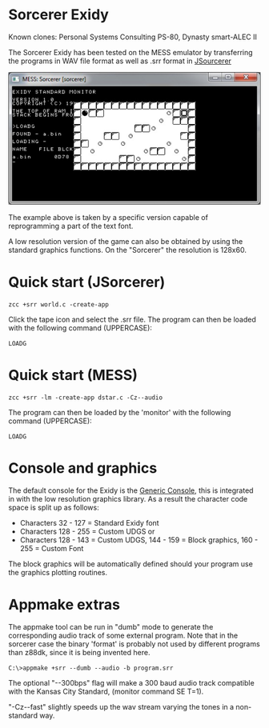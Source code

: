 # Sorcerer Exidy

Known clones:  Personal Systems Consulting PS-80,  Dynasty smart-ALEC II

The Sorcerer Exidy has been tested on the MESS emulator by transferring the programs in WAV file format as well as .srr format in [JSourcerer](http://www.liaquay.co.uk/sorcerer/instructions.html)

![](images/platform/sorcerer-dstar.jpg)

The example above is taken by a specific version capable of reprogramming a part of the text font.

A low resolution version of the game can also be obtained by using the standard graphics functions.   On the "Sorcerer" the resolution is 128x60.

# Quick start (JSorcerer)

    zcc +srr world.c -create-app

Click the tape icon and select the .srr file. The program can then be loaded with the following command (UPPERCASE):

    LOADG

# Quick start (MESS)


    zcc +srr -lm -create-app dstar.c -Cz--audio


The program can then be loaded by the 'monitor' with the following command (UPPERCASE):

    LOADG

# Console and graphics

The default console for the Exidy is the [Generic Console](Classic-GenericConsole), this is integrated in with the low resolution graphics library. As a result the character code space is split up as follows:

* Characters 32 - 127 = Standard Exidy font
* Characters 128 - 255 = Custom UDGS or
* Characters 128 - 143 = Custom UDGS, 144 - 159 = Block graphics, 160 - 255 = Custom Font

The block graphics will be automatically defined should your program use the graphics plotting routines.

# Appmake extras

The appmake tool can be run in "dumb" mode to generate the corresponding audio track of some external program.
Note that in the sorcerer case the binary 'format' is probably not used by different programs than z88dk, since it is being invented here.

    C:\>appmake +srr --dumb --audio -b program.srr
    
The optional "--300bps" flag will make a 300 baud audio track compatible with the Kansas City Standard, (monitor command SE T=1).

"-Cz--fast" slightly speeds up the wav stream varying the tones in a non-standard way.
